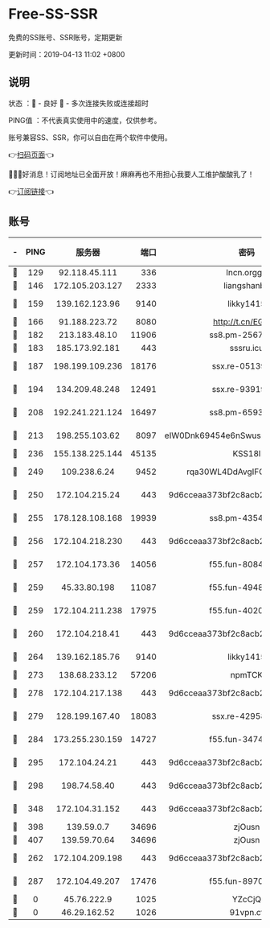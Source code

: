 # Free-SS-SSR

免费的SS账号、SSR账号，定期更新

更新时间：2019-04-13 11:02 +0800

## 说明

状态     ：🙂 - 良好 🙁 - 多次连接失败或连接超时

PING值   ：不代表真实使用中的速度，仅供参考。

账号兼容SS、SSR，你可以自由在两个软件中使用。

👉[扫码页面](https://liesauer.github.io/Free-SS-SSR/)👈

🎉🎉🎉好消息！订阅地址已全面开放！麻麻再也不用担心我要人工维护酸酸乳了！

👉[订阅链接](https://www.liesauer.net/yogurt/subscribe?ACCESS_TOKEN=DAYxR3mMaZAsaqUb)👈

## 账号

|-|PING|服务器|端口|密码|加密方式|区域|
|:----:|:----:|:-----:|-----:|:----:|:----:|:----:|
|🙂|129|92.118.45.111|336|lncn.orgg8|rc4|JP|
|🙂|146|172.105.203.127|2333|liangshanbo|chacha20|JP|
|🙂|159|139.162.123.96|9140|likky1415|aes-256-cfb|JP|
|🙂|166|91.188.223.72|8080|http://t.cn/EGJIyrl|rc4-md5|RU|
|🙂|182|213.183.48.10|11906|ss8.pm-25676868|rc4-md5|RU|
|🙂|183|185.173.92.181|443|sssru.icu|rc4-md5|RU|
|🙂|187|198.199.109.236|18176|ssx.re-05139885|aes-256-cfb|US|
|🙂|194|134.209.48.248|12491|ssx.re-93919714|aes-256-cfb|US|
|🙂|208|192.241.221.124|16497|ss8.pm-65934827|aes-256-cfb|US|
|🙂|213|198.255.103.62|8097|eIW0Dnk69454e6nSwuspv9DmS201tQ0D|aes-256-cfb|US|
|🙂|236|155.138.225.144|45135|KSS18l|rc4-md5|US|
|🙂|249|109.238.6.24|9452|rqa30WL4DdAvgIFG6Fs3znzTa|aes-256-cfb|FR|
|🙂|250|172.104.215.24|443|9d6cceaa373bf2c8acb22e60b6a58be6|aes-256-cfb|US|
|🙂|255|178.128.108.168|19939|ss8.pm-43547562|aes-256-cfb|SG|
|🙂|256|172.104.218.230|443|9d6cceaa373bf2c8acb22e60b6a58be6|aes-256-cfb|US|
|🙂|257|172.104.173.36|14056|f55.fun-80847555|aes-256-cfb|SG|
|🙂|259|45.33.80.198|11087|f55.fun-49488577|aes-256-cfb|US|
|🙂|259|172.104.211.238|17975|f55.fun-40202227|aes-256-cfb|US|
|🙂|260|172.104.218.41|443|9d6cceaa373bf2c8acb22e60b6a58be6|aes-256-cfb|US|
|🙂|264|139.162.185.76|9140|likky1415|aes-256-cfb|DE|
|🙂|273|138.68.233.12|57206|npmTCK|rc4-md5|US|
|🙂|278|172.104.217.138|443|9d6cceaa373bf2c8acb22e60b6a58be6|aes-256-cfb|US|
|🙂|279|128.199.167.40|18083|ssx.re-42958888|aes-256-cfb|SG|
|🙂|284|173.255.230.159|14727|f55.fun-34743198|aes-256-cfb|US|
|🙂|295|172.104.24.21|443|9d6cceaa373bf2c8acb22e60b6a58be6|aes-256-cfb|US|
|🙂|298|198.74.58.40|443|9d6cceaa373bf2c8acb22e60b6a58be6|aes-256-cfb|US|
|🙂|348|172.104.31.152|443|9d6cceaa373bf2c8acb22e60b6a58be6|aes-256-cfb|US|
|🙂|398|139.59.0.7|34696|zjOusn|chacha20|IN|
|🙂|407|139.59.70.64|34696|zjOusn|chacha20|IN|
|🙂|262|172.104.209.198|443|9d6cceaa373bf2c8acb22e60b6a58be6|aes-256-cfb|US|
|🙂|287|172.104.49.207|17476|f55.fun-89704239|aes-256-cfb|SG|
|🙁|0|45.76.222.9|1025|YZcCjQ|rc4-md5|JP|
|🙁|0|46.29.162.52|1026|91vpn.cf|rc4-md5|RU|
